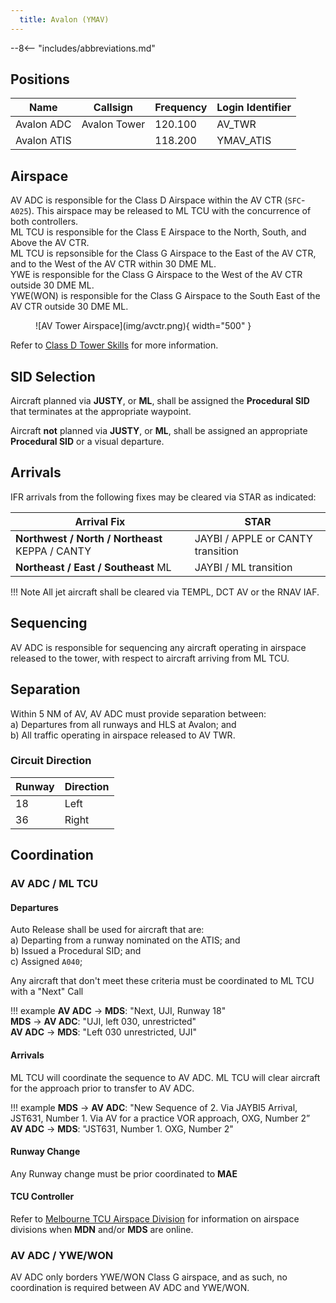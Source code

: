 ```yaml
---
  title: Avalon (YMAV)
---
```


--8<-- "includes/abbreviations.md"

## Positions

| Name               | Callsign       | Frequency        | Login Identifier                         |
| ------------------ | -------------- | ---------------- | ---------------------------------------- |
| Avalon ADC      | Avalon Tower   | 120.100          | AV_TWR                                   |
| Avalon ATIS     |                | 118.200         | YMAV_ATIS                                |

## Airspace
AV ADC is responsible for the Class D Airspace within the AV CTR (`SFC`-`A025`). This airspace may be released to ML TCU with the concurrence of both controllers.  
ML TCU is responsible for the Class E Airspace to the North, South, and Above the AV CTR.  
ML TCU is repsonsible for the Class G Airspace to the East of the AV CTR, and to the West of the AV CTR within 30 DME ML.  
YWE is responsible for the Class G Airspace to the West of the AV CTR outside 30 DME ML.  
YWE(WON) is responsible for the Class G Airspace to the South East of the AV CTR outside 30 DME ML.

<figure markdown>
![AV Tower Airspace](img/avctr.png){ width="500" }
</figure>

Refer to [Class D Tower Skills](../../controller-skills/classdtwr) for more information.

## SID Selection

Aircraft planned via **JUSTY**, or **ML**, shall be assigned the **Procedural SID** that terminates at the appropriate waypoint.

Aircraft **not** planned via **JUSTY**, or **ML**, shall be assigned an appropriate **Procedural SID** or a visual departure.


## Arrivals
IFR arrivals from the following fixes may be cleared via STAR as indicated:

| Arrival Fix | STAR |
| ------ | ----------|
| **Northwest / North / Northeast** KEPPA / CANTY   | JAYBI / APPLE or CANTY transition |
| **Northeast / East / Southeast** ML    | JAYBI / ML transition |

!!! Note
    All jet aircraft shall be cleared via TEMPL, DCT AV or the RNAV IAF.

## Sequencing
AV ADC is responsible for sequencing any aircraft operating in airspace released to the tower, with respect to aircraft arriving from ML TCU. 

## Separation
Within 5 NM of AV, AV ADC must provide separation between:  
    a) Departures from all runways and HLS at Avalon; and  
    b) All traffic operating in airspace released to AV TWR.  

### Circuit Direction

| Runway | Direction |
| ------ | ----------|
| 18     | Left  |
| 36     | Right |

## Coordination
### AV ADC / ML TCU
#### Departures
Auto Release shall be used for aircraft that are:    
a) Departing from a runway nominated on the ATIS; and  
b) Issued a Procedural SID; and   
c) Assigned `A040`;

Any aircraft that don't meet these criteria must be coordinated to ML TCU with a "Next" Call

!!! example
    <span class="coldline">**AV ADC** -> **MDS**</span>: "Next, UJI, Runway 18"  
    <span class="coldline">**MDS** -> **AV ADC**</span>: "UJI, left 030, unrestricted"  
    <span class="coldline">**AV ADC** -> **MDS**</span>: "Left 030 unrestricted, UJI"

#### Arrivals
ML TCU will coordinate the sequence to AV ADC. ML TCU will clear aircraft for the approach prior to transfer to AV ADC.

!!! example
    <span class="coldline">**MDS** -> **AV ADC**</span>: "New Sequence of 2. Via JAYBI5 Arrival, JST631, Number 1. Via AV for a practice VOR approach, OXG, Number 2”  
    <span class="coldline">**AV ADC** -> **MDS**</span>: "JST631, Number 1. OXG, Number 2"  

#### Runway Change
Any Runway change must be prior coordinated to **MAE**

#### TCU Controller
Refer to [Melbourne TCU Airspace Division](../../terminal/melbourne/#airspace-division) for information on airspace divisions when **MDN** and/or **MDS** are online.

### AV ADC / YWE/WON
AV ADC only borders YWE/WON Class G airspace, and as such, no coordination is required between AV ADC and YWE/WON.